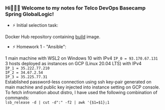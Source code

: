 ### Hi👋👋👋 Welcome to my notes for Telco DevOps Basecamp Spring GlobalLogic!

- ⚡ Initial selection task:

Docker Hub repository containing [build](https://hub.docker.com/repository/docker/dobrozhan/onelinewebserver) image.


- ⚡ Homework 1 - "Ansible":
 
1 main machine with WSL2 on Windows 10 with IPv4 `IP_0 = 93.170.67.131`\
3 hosts deployed as instances on GCP (Linux 20.04 LTS) with IPv4\
`IP_1 = 35.222.77.210`\
`IP_2 = 34.67.2.54`\
`IP_3 = 35.225.77.31`\
Established password-less connection using ssh key-pair generated on main machine and public key injected into instance setting on GCP console.\
To fetch infromation about distro, I have used the following combination of commands:\
`lsb_release -d | cut -d":" -f2 | awk '{$1=$1};1`

<!--
**dobrozhan/dobrozhan** is a ✨ _special_ ✨ repository because its `README.md` (this file) appears on your GitHub profile.

Here are some ideas to get you started:

- 🔭 I’m currently working on ...
- 🌱 I’m currently learning ...
- 👯 I’m looking to collaborate on ...
- 🤔 I’m looking for help with ...
- 💬 Ask me about ...
- 📫 How to reach me: ...
- 😄 Pronouns: ...
- ⚡ Fun fact: ...
-->

